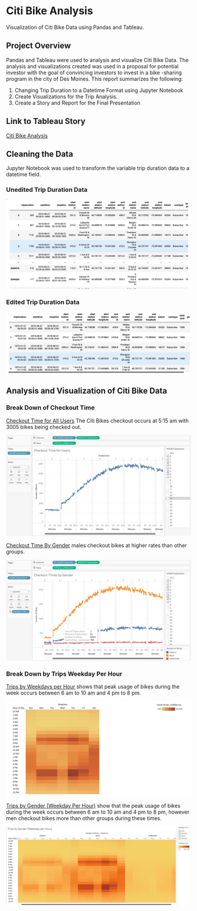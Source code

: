 # Citi Bike Analysis

Visualization of Citi Bike Data using Pandas and Tableau.

## Project Overview 

Pandas and Tableau were used to analysis and visualize Citi Bike Data. The analysis and visualizations created was used in a proposal for potential investor with the goal of convincing investors to invest in a bike -sharing program in the city of Des Moines. This report summarizes the following:
1. Changing Trip Duration to a Datetime Format using Jupyter Notebook
2. Create Visualizations for the Trip Analysis. 
3. Create a Story and Report for the Final Presentation

## Link to Tableau Story 

[Citi Bike Analysis](https://public.tableau.com/app/profile/ajani.benoit/viz/CitiBikeAnalysis_16623918721800/CitiBikeAnalysis?publish=yes)

## Cleaning the Data

Jupyter Notebook was used to transform the variable trip duration data to a datetime field. 

### Unedited Trip Duration Data

![Fig_1.png]( https://github.com/AjaniBenoit/Bikesharing/blob/main/Fig_1.png)

### Edited Trip Duration Data

![Fig_2.png]( https://github.com/AjaniBenoit/Bikesharing/blob/main/Fig_2.png)

## Analysis and Visualization of Citi Bike Data 

### Break Down of Checkout Time 

[Checkout Time for All Users]( https://public.tableau.com/app/profile/ajani.benoit/viz/CheckoutTimeforUsers_16623284034120/CheckoutTimeforUsers?publish=yes) The Citi Bikes checkout occurs at 5:15 am with 3005 bikes being checked out. 

![Fig_3.png]( https://github.com/AjaniBenoit/Bikesharing/blob/main/Fig_3.png)

[Checkout Time By Gender]( https://public.tableau.com/app/profile/ajani.benoit/viz/CheckoutTimebyGender_16623405362590/CheckoutTimesbyGender?publish=yes) males checkout bikes at higher rates than other groups. 

![Fig_4.png]( https://github.com/AjaniBenoit/Bikesharing/blob/main/Fig_4.png)

### Break Down by Trips Weekday Per Hour
[Trips by Weekdays per Hour](https://public.tableau.com/app/profile/ajani.benoit/viz/TripsbyWeekdayforEachHour_16623414640220/TripsbyWeekdayforEachHour?publish=yes) shows that peak usage of bikes during the week occurs between 6 am to 10 am and 4 pm to 8 pm. 

![Fig_5.png]( https://github.com/AjaniBenoit/Bikesharing/blob/main/Fig_5.png)

[Trips by Gender (Weekday Per Hour)]( https://public.tableau.com/app/profile/ajani.benoit/viz/TripsbyGenderWeekdayPerHour_16623418762560/TripsbyGenderWeekdayperHour?publish=yes) show that the peak usage of bikes during the week occurs between 6 am to 10 am and 4 pm to 8 pm, however men checkout bikes more than other groups during these times. 

![Fig_6.png](https://github.com/AjaniBenoit/Bikesharing/blob/main/Fig_6.png)
